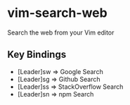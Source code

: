 # vim-search-web

Search the web from your Vim editor


## Key Bindings
- [Leader]sw => Google Search
- [Leader]sg => Github Search
- [Leader]ss => StackOverflow Search
- [Leader]sn => npm Search



